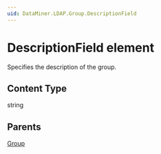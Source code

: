 ```yaml
---
uid: DataMiner.LDAP.Group.DescriptionField
---
```


# DescriptionField element

Specifies the description of the group.

## Content Type

string

## Parents

[Group](xref:DataMiner.LDAP.Group)
